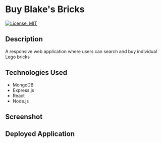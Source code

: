 # Buy Blake's Bricks
[![License: MIT](https://img.shields.io/badge/License-MIT-yellow.svg)](https://opensource.org/licenses/MIT)
## Description
A responsive web application where users can search and buy individual Lego bricks

## Technologies Used
- MongoDB
- Express.js
- React
- Node.js

## Screenshot

## Deployed Application
